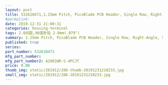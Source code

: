 ```yaml
---
layout: post
title: 532610471,1.25mm Pitch, PicoBlade PCB Header, Single Row, Right-Angle, Surface Mount, Tin (Sn) Plating, Friction Lock, 4 Circuits, Tape and Reel
#permalink: 
date: 2019-12-31 21:00:31
categories: housing-terminal
tags: 2.0间距,90度卧贴 2.0mm(.079")
summary: 1.25mm Pitch, PicoBlade PCB Header, Single Row, Right-Angle, Surface Mount, Tin (Sn) Plating, Friction Lock, 4 Circuits, Tape and Reel
published: true 
series: 
part_number: 532610471
mfg_part_number: 
mfg_part_number2: A2001WR-S-4PCJT
price: 0.00
thumb_img: static/201912/206-thumb-20191231210233.jpg
small_img: static/201912/206-20191231210233.jpg
---
```



